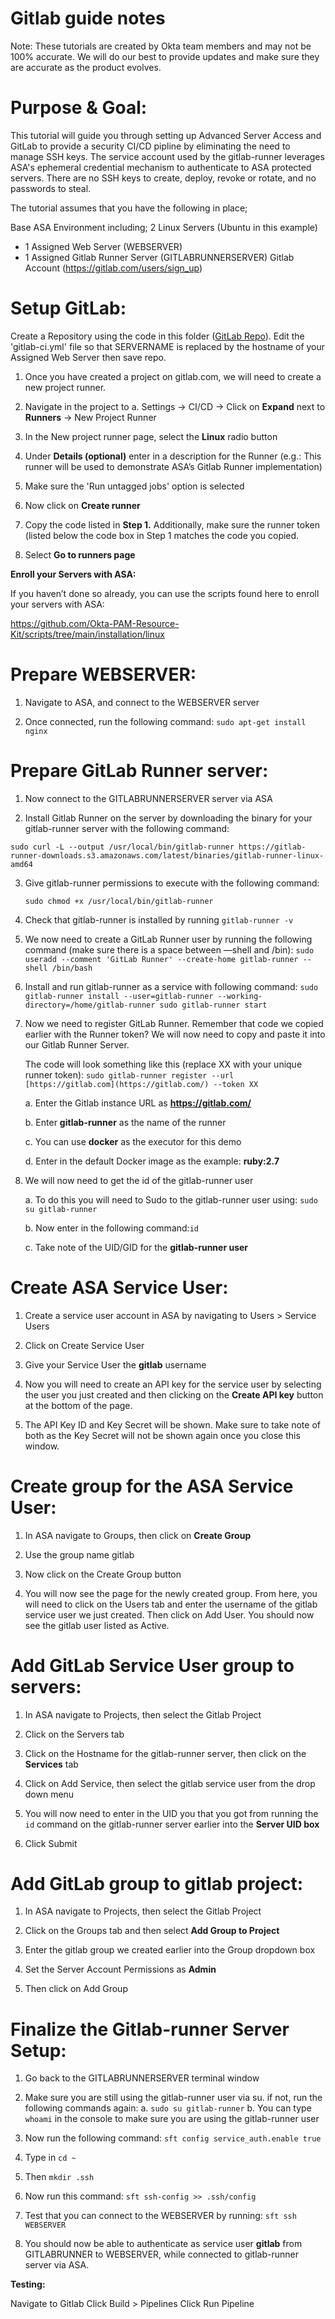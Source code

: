 # Gitlab guide notes

Note: These tutorials are created by Okta team members and may not be 100% accurate. We will do our best to provide updates and make sure they are accurate as the product evolves.

# Purpose & Goal:

This tutorial will guide you through setting up Advanced Server Access and GitLab to provide a security CI/CD pipline by eliminating the need to manage SSH keys. The service account used by the gitlab-runner leverages ASA's ephemeral credential mechanism to authenticate to ASA protected servers. There are no SSH keys to create, deploy, revoke or rotate, and no passwords to steal.

The tutorial assumes that you have the following in place;

Base ASA Environment including; 2 Linux Servers (Ubuntu in this example)

- 1 Assigned Web Server (WEBSERVER)
- 1 Assigned Gitlab Runner Server (GITLABRUNNERSERVER) Gitlab Account (https://gitlab.com/users/sign_up)

# Setup GitLab:

Create a Repository using the code in this folder ([GitLab Repo](https://github.com/Okta-PAM-Resource-Kit/tutorials/tree/main/service%20users/gitlab/code/nginx)). Edit the 'gitlab-ci.yml' file so that SERVERNAME is replaced by the hostname of your Assigned Web Server then save repo.

1. Once you have created a project on gitlab.com, we will need to create a new project runner.

2. Navigate in the project to 
    a. Settings -> CI/CD -> Click on **Expand** next to **Runners** -> New Project Runner 

3. In the New project runner page, select the **Linux** radio button

4. Under **Details (optional)** enter in a description for the Runner (e.g.: This runner will be used to demonstrate ASA’s Gitlab Runner implementation)

5. Make sure the 'Run untagged jobs' option is selected

6. Now click on **Create runner**

7. Copy the code listed in **Step 1.** Additionally, make sure the runner token (listed below the code box in Step 1 matches the code you copied.

8. Select **Go to runners page**

**Enroll your Servers with ASA:**

If you haven’t done so already, you can use the scripts found here to enroll your servers with ASA: 

https://github.com/Okta-PAM-Resource-Kit/scripts/tree/main/installation/linux

# Prepare WEBSERVER:

1. Navigate to ASA, and connect to the WEBSERVER server

2. Once connected, run the following command: `sudo apt-get install nginx`

# Prepare GitLab Runner server:

1. Now connect to the GITLABRUNNERSERVER server via ASA

2. Install Gitlab Runner on the server by downloading the binary for your gitlab-runner server with the following command:

`sudo curl -L --output /usr/local/bin/gitlab-runner https://gitlab-runner-downloads.s3.amazonaws.com/latest/binaries/gitlab-runner-linux-amd64`

3. Give gitlab-runner permissions to execute with the following command:

    `sudo chmod +x /usr/local/bin/gitlab-runner`

4. Check that gitlab-runner is installed by running `gitlab-runner -v`

5. We now need to create a GitLab Runner user by running the following command (make sure there is a space between —shell and /bin):
`sudo useradd --comment 'GitLab Runner' --create-home gitlab-runner --shell /bin/bash`

6. Install and run gitlab-runner as a service with following command:
`sudo gitlab-runner install --user=gitlab-runner --working-directory=/home/gitlab-runner sudo gitlab-runner start`

7. Now we need to register GitLab Runner. Remember that code we copied earlier with the Runner token? We will now need to copy and paste it into our Gitlab Runner Server.

    The code will look something like this (replace XX with your unique runner token): 
`sudo gitlab-runner register --url [https://gitlab.com](https://gitlab.com/) --token XX`  

    a. Enter the Gitlab instance URL as **https://gitlab.com/**
    
    b. Enter **gitlab-runner** as the name of the runner
    
    c. You can use **docker** as the executor for this demo

    d. Enter in the default Docker image as the example: **ruby:2.7**  

8. We will now need to get the id of the gitlab-runner user

    a. To do this you will need to Sudo to the gitlab-runner user using: `sudo su gitlab-runner`

    b. Now enter in the following command:`id` 

    c. Take note of the UID/GID for the **gitlab-runner user**

# Create ASA Service User:

1. Create a service user account in ASA by navigating to Users > Service Users

2. Click on Create Service User

3. Give your Service User the **gitlab** username

4. Now you will need to create an API key for the service user by selecting the user you just created and then clicking on the **Create API key** button at the bottom of the page.

5. The API Key ID and Key Secret will be shown. Make sure to take note of both as the Key Secret will not be shown again once you close this window.

# Create group for the ASA Service User:

1. In ASA navigate to Groups, then click on **Create Group**

2. Use the group name gitlab

3. Now click on the Create Group button

4. You will now see the page for the newly created group. From here, you will need to click on the Users tab and enter the username of the gitlab service user we just created. Then click on Add User. You should now see the gitlab user listed as Active.

# Add GitLab Service User group to servers:

1. In ASA navigate to Projects, then select the Gitlab Project

2. Click on the Servers tab

3. Click on the Hostname for the gitlab-runner server, then click on the **Services** tab

4. Click on Add Service, then select the gitlab service user from the drop down menu

5. You will now need to enter in the UID you that you got from running the `id` command on the gitlab-runner server earlier into the **Server UID box**

6. Click Submit

# Add GitLab group to gitlab project:

1. In ASA navigate to Projects, then select the Gitlab Project

2. Click on the Groups tab and then select **Add Group to Project**

3. Enter the gitlab group we created earlier into the Group dropdown box

4. Set the Server Account Permissions as **Admin**

5. Then click on Add Group

# Finalize the Gitlab-runner Server Setup:

1. Go back to the GITLABRUNNERSERVER terminal window 

2. Make sure you are still using the gitlab-runner user via su. if not, run the following commands again:
    a. `sudo su gitlab-runner`
    b. You can type `whoami` in the console to make sure you are using the gitlab-runner user

3. Now run the following command: `sft config service_auth.enable true`

4. Type in `cd ~`

5. Then `mkdir .ssh`

6. Now run this command: `sft ssh-config >> .ssh/config`

7. Test that you can connect to the WEBSERVER by running: `sft ssh WEBSERVER`

8. You should now be able to authenticate as service user **gitlab** from GITLABRUNNER to WEBSERVER, while connected to gitlab-runner server via ASA.

**Testing:**

Navigate to Gitlab Click Build > Pipelines Click Run Pipeline
